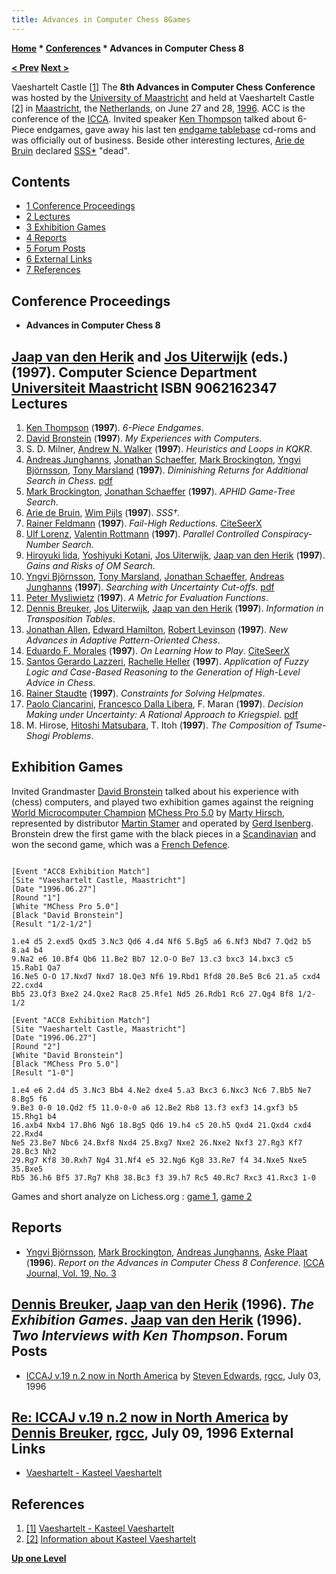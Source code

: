```yaml
---
title: Advances in Computer Chess 8Games
---
```

**[Home](Home "Home") * [Conferences](Conferences "Conferences") * Advances in Computer Chess 8**

**[\< Prev](Advances_in_Computer_Chess_7 "Advances in Computer Chess 7") [Next >](Advances_in_Computer_Games_9 "Advances in Computer Games 9")**

[](http://www.vaeshartelt.nl/vaeshartelt/) Vaeshartelt Castle <a id="cite-note-1" href="#cite-ref-1">[1]</a>
The **8th Advances in Computer Chess Conference** was hosted by the [University of Maastricht](Maastricht_University "Maastricht University") and held at Vaeshartelt Castle <a id="cite-note-2" href="#cite-ref-2">[2]</a> in [Maastricht](https://en.wikipedia.org/wiki/Maastricht), the [Netherlands](https://en.wikipedia.org/wiki/Netherlands), on June 27 and 28, [1996](Timeline#1996 "Timeline"). ACC is the conference of the [ICCA](ICCA "ICCA"). Invited speaker [Ken Thompson](Ken_Thompson "Ken Thompson") talked about 6-Piece endgames, gave away his last ten [endgame tablebase](Endgame_Tablebases "Endgame Tablebases") cd-roms and was officially out of business. Beside other interesting lectures, [Arie de Bruin](Arie_de_Bruin "Arie de Bruin") declared [SSS\*](SSS*_and_Dual* "SSS* and Dual*") "dead".

## Contents

- [1 Conference Proceedings](#conference-proceedings)
- [2 Lectures](#lectures)
- [3 Exhibition Games](#exhibition-games)
- [4 Reports](#reports)
- [5 Forum Posts](#forum-posts)
- [6 External Links](#external-links)
- [7 References](#references)

## Conference Proceedings

- **Advances in Computer Chess 8**

## [Jaap van den Herik](Jaap_van_den_Herik "Jaap van den Herik") and [Jos Uiterwijk](Jos_Uiterwijk "Jos Uiterwijk") (eds.) (**1997**). Computer Science Department [Universiteit Maastricht](Maastricht_University "Maastricht University") ISBN 9062162347 Lectures

1. [Ken Thompson](Ken_Thompson "Ken Thompson") (**1997**). *6-Piece Endgames*.
1. [David Bronstein](David_Bronstein "David Bronstein") (**1997**). *My Experiences with Computers.*
1. S. D. Milner, [Andrew N. Walker](Andy_Walker "Andy Walker") (**1997**). *Heuristics and Loops in KQKR*.
1. [Andreas Junghanns](Andreas_Junghanns "Andreas Junghanns"), [Jonathan Schaeffer](Jonathan_Schaeffer "Jonathan Schaeffer"), [Mark Brockington](Mark_Brockington "Mark Brockington"), [Yngvi Björnsson](Yngvi_Bj%C3%B6rnsson "Yngvi Björnsson"), [Tony Marsland](Tony_Marsland "Tony Marsland") (**1997**). *Diminishing Returns for Additional Search in Chess.* [pdf](http://www.ru.is/faculty/yngvi/pdf/JunghannsSBBM97.pdf)
1. [Mark Brockington](Mark_Brockington "Mark Brockington"), [Jonathan Schaeffer](Jonathan_Schaeffer "Jonathan Schaeffer") (**1997**). *APHID Game-Tree Search*.
1. [Arie de Bruin](Arie_de_Bruin "Arie de Bruin"), [Wim Pijls](Wim_Pijls "Wim Pijls") (**1997**). *SSS†.*
1. [Rainer Feldmann](Rainer_Feldmann "Rainer Feldmann") (**1997**). *Fail-High Reductions.* [CiteSeerX](http://citeseerx.ist.psu.edu/viewdoc/summary?doi=10.1.1.51.4897)
1. [Ulf Lorenz](Ulf_Lorenz "Ulf Lorenz"), [Valentin Rottmann](Valentin_Rottmann "Valentin Rottmann") (**1997**). *Parallel Controlled Conspiracy-Number Search.*
1. [Hiroyuki Iida](Hiroyuki_Iida "Hiroyuki Iida"), [Yoshiyuki Kotani](Yoshiyuki_Kotani "Yoshiyuki Kotani"), [Jos Uiterwijk](Jos_Uiterwijk "Jos Uiterwijk"), [Jaap van den Herik](Jaap_van_den_Herik "Jaap van den Herik") (**1997**). *Gains and Risks of OM Search*.
1. [Yngvi Björnsson](Yngvi_Bj%C3%B6rnsson "Yngvi Björnsson"), [Tony Marsland](Tony_Marsland "Tony Marsland"), [Jonathan Schaeffer](Jonathan_Schaeffer "Jonathan Schaeffer"), [Andreas Junghanns](Andreas_Junghanns "Andreas Junghanns") (**1997**). *Searching with Uncertainty Cut-offs*. [pdf](http://www.ru.is/faculty/yngvi/pdf/BjornssonMSJ00.pdf)
1. [Peter Mysliwietz](Peter_Mysliwietz "Peter Mysliwietz") (**1997**). *A Metric for Evaluation Functions*.
1. [Dennis Breuker](Dennis_Breuker "Dennis Breuker"), [Jos Uiterwijk](Jos_Uiterwijk "Jos Uiterwijk"), [Jaap van den Herik](Jaap_van_den_Herik "Jaap van den Herik") (**1997**). *Information in Transposition Tables*.
1. [Jonathan Allen](index.php?title=Jonathan_Allen&action=edit&redlink=1 "Jonathan Allen (page does not exist)"), [Edward Hamilton](index.php?title=Edward_Hamilton&action=edit&redlink=1 "Edward Hamilton (page does not exist)"), [Robert Levinson](Robert_Levinson "Robert Levinson") (**1997**). *New Advances in Adaptive Pattern-Oriented Chess*.
1. [Eduardo F. Morales](Eduardo_F._Morales "Eduardo F. Morales") (**1997**). *On Learning How to Play*. [CiteSeerX](http://citeseerx.ist.psu.edu/viewdoc/summary?doi=10.1.1.43.8701)
1. [Santos Gerardo Lazzeri](index.php?title=Santos_Gerardo_Lazzeri&action=edit&redlink=1 "Santos Gerardo Lazzeri (page does not exist)"), [Rachelle Heller](index.php?title=Rachelle_Heller&action=edit&redlink=1 "Rachelle Heller (page does not exist)") (**1997**). *Application of Fuzzy Logic and Case-Based Reasoning to the Generation of High-Level Advice in Chess*.
1. [Rainer Staudte](Rainer_Staudte "Rainer Staudte") (**1997**). *Constraints for Solving Helpmates*.
1. [Paolo Ciancarini](Paolo_Ciancarini "Paolo Ciancarini"), [Francesco Dalla Libera](http://it.linkedin.com/in/francescodallalibera), F. Maran (**1997**). *Decision Making under Uncertainty: A Rational Approach to Kriegspiel.* [pdf](http://www.cs.unibo.it/~cianca/wwwpages/chesssite/kriegspiel/rational.pdf)
1. M. Hirose, [Hitoshi Matsubara](Hitoshi_Matsubara "Hitoshi Matsubara"), T. Itoh (**1997**). *The Composition of Tsume-Shogi Problems*.

## Exhibition Games

Invited Grandmaster [David Bronstein](David_Bronstein "David Bronstein") talked about his experience with (chess) computers, and played two exhibition games against the reigning [World Microcomputer Champion](WMCCC_1995 "WMCCC 1995") [MChess Pro 5.0](MChess "MChess") by [Marty Hirsch](Marty_Hirsch "Marty Hirsch"), represented by distributor [Martin Stamer](Martin_Stamer "Martin Stamer") and operated by [Gerd Isenberg](Gerd_Isenberg "Gerd Isenberg"). Bronstein drew the first game with the black pieces in a [Scandinavian](https://en.wikipedia.org/wiki/Scandinavian_Defense) and won the second game, which was a [French Defence](https://en.wikipedia.org/wiki/French_Defence).

```

[Event "ACC8 Exhibition Match"]
[Site "Vaeshartelt Castle, Maastricht"]
[Date "1996.06.27"]
[Round "1"]
[White "MChess Pro 5.0"]
[Black "David Bronstein"]
[Result "1/2-1/2"]

1.e4 d5 2.exd5 Qxd5 3.Nc3 Qd6 4.d4 Nf6 5.Bg5 a6 6.Nf3 Nbd7 7.Qd2 b5 8.a4 b4
9.Na2 e6 10.Bf4 Qb6 11.Be2 Bb7 12.O-O Be7 13.c3 bxc3 14.bxc3 c5 15.Rab1 Qa7
16.Ne5 O-O 17.Nxd7 Nxd7 18.Qe3 Nf6 19.Rbd1 Rfd8 20.Be5 Bc6 21.a5 cxd4 22.cxd4
Bb5 23.Qf3 Bxe2 24.Qxe2 Rac8 25.Rfe1 Nd5 26.Rdb1 Rc6 27.Qg4 Bf8 1/2-1/2

[Event "ACC8 Exhibition Match"]
[Site "Vaeshartelt Castle, Maastricht"]
[Date "1996.06.27"]
[Round "2"]
[White "David Bronstein"]
[Black "MChess Pro 5.0"]
[Result "1-0"]

1.e4 e6 2.d4 d5 3.Nc3 Bb4 4.Ne2 dxe4 5.a3 Bxc3 6.Nxc3 Nc6 7.Bb5 Ne7 8.Bg5 f6
9.Be3 0-0 10.Qd2 f5 11.0-0-0 a6 12.Be2 Rb8 13.f3 exf3 14.gxf3 b5 15.Rhg1 b4
16.axb4 Nxb4 17.Bh6 Ng6 18.Bg5 Qd6 19.h4 c5 20.h5 Qxd4 21.Qxd4 cxd4 22.Rxd4
Ne5 23.Be7 Nbc6 24.Bxf8 Nxd4 25.Bxg7 Nxe2 26.Nxe2 Nxf3 27.Rg3 Kf7 28.Bc3 Nh2
29.Rg7 Kf8 30.Rxh7 Ng4 31.Nf4 e5 32.Ng6 Kg8 33.Re7 f4 34.Nxe5 Nxe5 35.Bxe5
Rb5 36.h6 Bf5 37.Rg7 Kh8 38.Bc3 f3 39.h7 Rc5 40.Rc7 Rxc3 41.Rxc3 1-0

```

Games and short analyze on Lichess.org : [game 1](https://fr.lichess.org/Ds9giS01), [game 2](https://fr.lichess.org/t4toigDS)

## Reports

- [Yngvi Björnsson](Yngvi_Bj%C3%B6rnsson "Yngvi Björnsson"), [Mark Brockington](Mark_Brockington "Mark Brockington"), [Andreas Junghanns](Andreas_Junghanns "Andreas Junghanns"), [Aske Plaat](Aske_Plaat "Aske Plaat") (**1996**). *Report on the Advances in Computer Chess 8 Conference*. [ICCA Journal, Vol. 19, No. 3](ICGA_Journal#19_3 "ICGA Journal")

## [Dennis Breuker](Dennis_Breuker "Dennis Breuker"), [Jaap van den Herik](Jaap_van_den_Herik "Jaap van den Herik") (**1996**). *The Exhibition Games*. [Jaap van den Herik](Jaap_van_den_Herik "Jaap van den Herik") (**1996**). *Two Interviews with Ken Thompson*. Forum Posts

- [ICCAJ v.19 n.2 now in North America](https://groups.google.com/d/msg/rec.games.chess.computer/HAikljSA2_k/ovbyHxvnJAgJ) by [Steven Edwards](Steven_Edwards "Steven Edwards"), [rgcc](Computer_Chess_Forums "Computer Chess Forums"), July 03, 1996

## [Re: ICCAJ v.19 n.2 now in North America](https://groups.google.com/d/msg/rec.games.chess.computer/HAikljSA2_k/Aaop7MzWNKAJ) by [Dennis Breuker](Dennis_Breuker "Dennis Breuker"), [rgcc](Computer_Chess_Forums "Computer Chess Forums"), July 09, 1996 External Links

- [Vaeshartelt - Kasteel Vaeshartelt](http://www.vaeshartelt.nl/vaeshartelt/)

## References

1. <a id="cite-ref-1" href="#cite-note-1">[1]</a> [Vaeshartelt - Kasteel Vaeshartelt](http://www.vaeshartelt.nl/vaeshartelt/)
1. <a id="cite-ref-2" href="#cite-note-2">[2]</a> [Information about Kasteel Vaeshartelt](http://www.hoteliers.com/maastricht/kasteel-vaeshartelt/)

**[Up one Level](Conferences "Conferences")**

